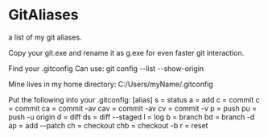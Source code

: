 # GitAliases
a list of my git aliases.

Copy your git.exe and rename it as g.exe for even faster git interaction.

Find your .gitconfig
Can use:
git config --list --show-origin

Mine lives in my home directory:
C:/Users/myName/.gitconfig

Put the following into your .gitconfig:
[alias]
	s = status
	a = add
	c = commit
	c = commit
	ca = commit -av
	cav = commit -av
	cv = commit -v
	p = push
	pu = push -u origin
	d = diff
	ds = diff --staged
	l = log
	b = branch
	bd = branch -d
	ap = add --patch
	ch = checkout
	chb = checkout -b
	r = reset
